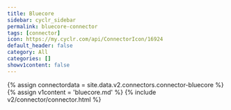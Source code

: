 ```yaml
---
title: Bluecore
sidebar: cyclr_sidebar
permalink: bluecore-connector
tags: [connector]
icon: https://my.cyclr.com/api/ConnectorIcon/16924
default_header: false
category: All
categories: []
showv1content: false
---
```

{% assign connectordata = site.data.v2.connectors.connector-bluecore %}
{% assign v1content = 'bluecore.md' %}
{% include v2/connector/connector.html %}	